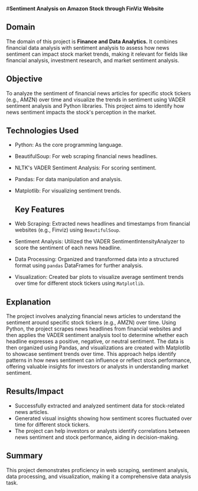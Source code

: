 #**Sentiment Analysis on Amazon Stock through FinViz Website**

## **Domain**
The domain of this project is **Finance and Data Analytics.**
It combines financial data analysis with sentiment analysis to assess how news sentiment can impact stock market trends, making it relevant for fields like financial analysis, investment research, and market sentiment analysis.

## **Objective**
To analyze the sentiment of financial news articles for specific stock tickers (e.g., AMZN) over time and visualize the trends in sentiment using VADER sentiment analysis and Python libraries. This project aims to identify how news sentiment impacts the stock's perception in the market.

## **Technologies Used**
- Python: As the core programming language.
- BeautifulSoup: For web scraping financial news headlines.
- NLTK's VADER Sentiment Analysis: For scoring sentiment.
- Pandas: For data manipulation and analysis.
- Matplotlib: For visualizing sentiment trends.

  ## **Key Features**
- Web Scraping: Extracted news headlines and timestamps from financial websites (e.g., Finviz) using `BeautifulSoup`.
- Sentiment Analysis: Utilized the VADER SentimentIntensityAnalyzer to score the sentiment of each news headline.
- Data Processing: Organized and transformed data into a structured format using `pandas` DataFrames for further analysis.
- Visualization: Created bar plots to visualize average sentiment trends over time for different stock tickers using `Matplotlib`.

## **Explanation**
The project involves analyzing financial news articles to understand the sentiment around specific stock tickers (e.g., AMZN) over time. Using Python, the project scrapes news headlines from financial websites and then applies the VADER sentiment analysis tool to determine whether each headline expresses a positive, negative, or neutral sentiment. The data is then organized using Pandas, and visualizations are created with Matplotlib to showcase sentiment trends over time.
This approach helps identify patterns in how news sentiment can influence or reflect stock performance, offering valuable insights for investors or analysts in understanding market sentiment.

## **Results/Impact**
- Successfully extracted and analyzed sentiment data for stock-related news articles.
- Generated visual insights showing how sentiment scores fluctuated over time for different stock tickers.
- The project can help investors or analysts identify correlations between news sentiment and stock performance, aiding in decision-making.

## **Summary**
This project demonstrates proficiency in web scraping, sentiment analysis, data processing, and visualization, making it a comprehensive data analysis task.
